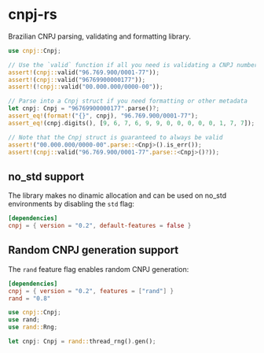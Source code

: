 # cnpj-rs

Brazilian CNPJ parsing, validating and formatting library.

```rust
use cnpj::Cnpj;

// Use the `valid` function if all you need is validating a CNPJ number
assert!(cnpj::valid("96.769.900/0001-77"));
assert!(cnpj::valid("96769900000177"));
assert!(!cnpj::valid("00.000.000/0000-00"));

// Parse into a Cnpj struct if you need formatting or other metadata
let cnpj: Cnpj = "96769900000177".parse()?;
assert_eq!(format!("{}", cnpj), "96.769.900/0001-77");
assert_eq!(cnpj.digits(), [9, 6, 7, 6, 9, 9, 0, 0, 0, 0, 0, 1, 7, 7]);

// Note that the Cnpj struct is guaranteed to always be valid
assert!("00.000.000/0000-00".parse::<Cnpj>().is_err());
assert!(cnpj::valid("96.769.900/0001-77".parse::<Cnpj>()?));
```

## no_std support

The library makes no dinamic allocation and can be used on no_std
environments by disabling the `std` flag:

```toml
[dependencies]
cnpj = { version = "0.2", default-features = false }
```

## Random CNPJ generation support

The `rand` feature flag enables random CNPJ generation:

```toml
[dependencies]
cnpj = { version = "0.2", features = ["rand"] }
rand = "0.8"
```

```rust
use cnpj::Cnpj;
use rand;
use rand::Rng;

let cnpj: Cnpj = rand::thread_rng().gen();
```
